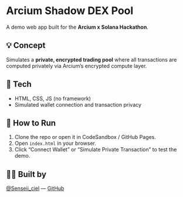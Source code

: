 # Arcium Shadow DEX Pool

A demo web app built for the **Arcium x Solana Hackathon**.

## 💡 Concept
Simulates a **private, encrypted trading pool** where all transactions are computed privately via Arcium’s encrypted compute layer.

## 🧱 Tech
- HTML, CSS, JS (no framework)
- Simulated wallet connection and transaction privacy

## 📱 How to Run
1. Clone the repo or open it in CodeSandbox / GitHub Pages.
2. Open `index.html` in your browser.
3. Click “Connect Wallet” or “Simulate Private Transaction” to test the demo.

## 🧑‍💻 Built by
[@Senseii_ciel](https://x.com/Senseii_ciel) — [GitHub](https://github.com/ozzy-sensei)

